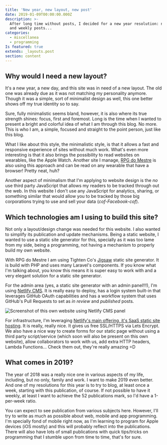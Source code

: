 ```yaml
---
title: 'New year, new layout, new post'
date: 2019-01-09T00:00:00.000Z
description: >-
  After long time without posts, I decided for a new year resolution: new layout
  and weekly posts...
categories:
  - miscellanea
  - programming
Is featured: true
extends: _layouts.post
section: content
---
```

## Why would I need a new layout?

It's a new year, a new day, and this site was in need of a new layout. The old one was already due as it was not matching my personality anymore. Though it was a simple, sort of minimalist design as well, this one better shows off my true identity so to say.

Sure, fully minimalistic seems bland, however, it is also where its true strength shines: focus, first and foremost. Long is the time when I wanted to present a bright and colorful idea of what I am  through this blog. No more. This is who I am, a simple, focused and straight to the point person, just like this blog.

What I like about this style, the minimalistic style, is that it allows a fast and responsive experience of sites without much work. What's even more interesting is that it also brings the possibility to read websites on wearables, like the Apple Watch. Another site I manage, [RPG do Mestre](https://www.rpgdomestre.com) is also using this approach and can be read on any wearable that have a browser! Pretty neat, huh?

Another aspect of minimalism that I'm applying to website design is the _no_ use third party JavaScript that allows my readers to be tracked through out the web. In this website I don't use any JavaScript for analytics, sharing, or something similar that would allow you to be tracked by those big corporations trying to use and sell your data (_cof-Facebook-cof_).

## Which technologies am I using to build this site?

Not only a layout/design change was needed for this website. I also wanted to simplify its publication and update mechanisms. Being a static website, I wanted to use a static site generator for this, specially as it was too lame from my side, being a programming, not having a mechanism to properly build my own website.

With RPG do Mestre I am using Tighten Co's [Jigsaw](https://jigsaw.tighten.co/) static site generator. It is build with PHP and uses many Laravel's components. If you know what I'm talking about, you know this means it is super easy to work with and a very elegant solution for a static site generator.

For the admin area (yes, a static site generator with an admin panel!!!), I'm using [Netlify CMS](http://netlifycms.org). It is really easy to deploy, has a login system built-in that leverages GitHub OAuth capabilities and has a workflow system that uses GitHub's Pull Requests to set as _in review_ and _published_ posts.

![Screenshot of this own website using Netlify CMS panel](/assets/images/uploads/captura-de-tela-erickpatrick.net.png "Screenshot of this own website using Netlify CMS panel")

For infrastructure, I'm leveraging [Netlify's main offering, it's SaaS static site hosting](https://www.netlify.com/). It is really, really nice. It gives us free SSL/HTTPS via Lets Encrypt. We also have a nice way to create forms for our static page without using a third party script/service (which soon will also be present on this own website), allow collaborators to work with us, add extra HTTP headers, Lambda Functions... Check them out, they're really amazing =D

## What comes in 2019?

The year of 2018 was a really nice one in various aspects of my life, including, but no only, family and work. I want to make 2019 even better. And one of my resolutions for this year is to try to blog, at least once a week, starting with this publication, of course. If not possible to have it weekly, at least I want to achieve the 52 publications mark, so I'd have a 1-per-week ratio.

You can expect to see publication from various subjects here. However, I'll try to write as much as possible about web, mobile and app programming. I'm specially fond of mobile right now, as I'm learning to program for Apple devices (iOS mostly) and this will probably reflect into the publications. There will also have lots of small publications with quick tips/tricks on programming that I stumble upon from time to time, that's for sure.

##
